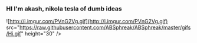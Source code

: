 ### HI I'm akash, nikola tesla of dumb ideas

![http://i.imgur.com/PVnG2Vg.gif](http://i.imgur.com/PVnG2Vg.gif)
src="https://raw.githubusercontent.com/ABSphreak/ABSphreak/master/gifs/Hi.gif" height="30" />
